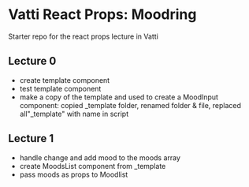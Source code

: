 Vatti React Props: Moodring
===

Starter repo for the react props lecture in Vatti

Lecture 0
---

- create template component
- test template component 
- make a copy of the template and used to create a MoodInput component: copied _template folder, renamed folder & file, replaced all"_template" with name in script


Lecture 1
---

- handle change and add mood to the moods array
- create MoodsList component from _template
- pass moods as props to Moodlist
